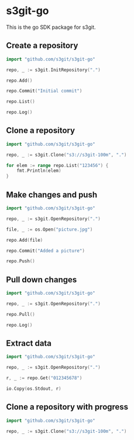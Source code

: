 s3git-go
========

This is the go SDK package for s3git.

Create a repository
-------------------

```go
import "github.com/s3git/s3git-go"

repo, _ := s3git.InitRepository(".")

repo.Add()

repo.Commit("Initial commit")

repo.List()

repo.Log()
```

Clone a repository
------------------

```go
import "github.com/s3git/s3git-go"

repo, _ := s3git.Clone("s3://s3git-100m", ".")

for elem := range repo.List("123456") {
    fmt.Println(elem)
}
```

Make changes and push
---------------------

```go
import "github.com/s3git/s3git-go"

repo, _ := s3git.OpenRepository(".")

file, _ := os.Open("picture.jpg")

repo.Add(file)

repo.Commit("Added a picture")

repo.Push()
```

Pull down changes
-----------------

```go
import "github.com/s3git/s3git-go"

repo, _ := s3git.OpenRepository(".")

repo.Pull()

repo.Log()
```

Extract data
------------

```go
import "github.com/s3git/s3git-go"

repo, _ := s3git.OpenRepository(".")

r, _ := repo.Get("012345678")

io.Copy(os.Stdout, r)
```

Clone a repository with progress
--------------------------------

```go
import "github.com/s3git/s3git-go"

repo, _ := s3git.Clone("s3://s3git-100m", ".")

```